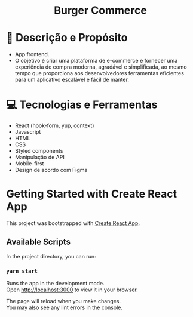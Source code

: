 # <h1 align="center"> Burger Commerce </h1>

# :pencil: Descrição e Propósito

- App frontend.
- O objetivo é criar uma plataforma de e-commerce e fornecer uma experiência de compra moderna, agradável e simplificada, ao mesmo tempo que proporciona aos desenvolvedores ferramentas eficientes para um aplicativo escalável e fácil de manter.

# :computer: Tecnologias e Ferramentas

- React (hook-form, yup, context)
- Javascript
- HTML
- CSS
- Styled components
- Manipulação de API
- Mobile-first
- Design de acordo com Figma

# Getting Started with Create React App

This project was bootstrapped with [Create React App](https://github.com/facebook/create-react-app).

## Available Scripts

In the project directory, you can run:

### `yarn start`

Runs the app in the development mode.\
Open [http://localhost:3000](http://localhost:3000) to view it in your browser.

The page will reload when you make changes.\
You may also see any lint errors in the console.
